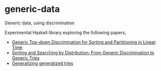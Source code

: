 generic-data
============

Generic data, using discrimination

Experimental Haskell library exploring the following papers,

* [Generic Top-down Discrimination for Sorting and Partitioning in Linear Time](www.diku.dk/hjemmesider/ansatte/henglein/papers/henglein2011a.pdf)
* [Sorting and Searching by Distribution: From Generic Discrimination to Generic Tries](www.cs.ox.ac.uk/ralf.hinze/WG2.8/31/slides/aplas2013.pdf)
* [Generalizing generalized tries](www.cs.ox.ac.uk/ralf.hinze/publications/GGTries.ps.gz)
